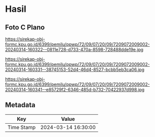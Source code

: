 # Hasil

## Foto C Plano

https://sirekap-obj-formc.kpu.go.id/6399/pemilu/ppwp/72/09/07/20/09/7209072009002-20240314-160322--0811e728-d733-470a-8598-728488dde19e.jpg

https://sirekap-obj-formc.kpu.go.id/6399/pemilu/ppwp/72/09/07/20/09/7209072009002-20240314-160331--38745153-52d4-46d4-8527-bcbb5eb3ca06.jpg

https://sirekap-obj-formc.kpu.go.id/6399/pemilu/ppwp/72/09/07/20/09/7209072009002-20240314-160341--e85729f2-6346-485d-b732-70422937d998.jpg


## Metadata

| Key        | Value               |
| ---------- | ------------------- |
| Time Stamp | 2024-03-14 16:30:00 |



